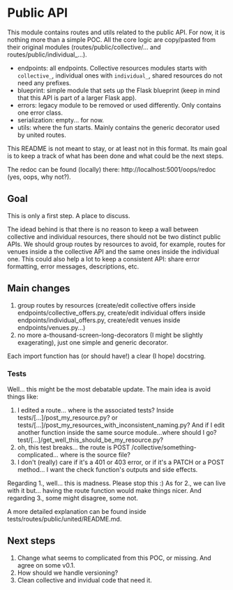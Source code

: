 # Public API

This module contains routes and utils related to the public API. For
now, it is nothing more than a simple POC. All the core logic are
copy/pasted from their original modules (routes/public/collective/...
and routes/public/individual_...).

* endpoints: all endpoints. Collective resources modules starts with
`collective_`, individual ones with `individual_`, shared resources do
not need any prefixes.
* blueprint: simple module that sets up the Flask blueprint (keep in
mind that this API is part of a larger Flask app).
* errors: legacy module to be removed or used differently. Only contains
one error class.
* serialization: empty... for now.
* utils: where the fun starts. Mainly contains the generic decorator
used by united routes.

This README is not meant to stay, or at least not in this format. Its
main goal is to keep a track of what has been done and what could be the
next steps.

The redoc can be found (locally) there: http://localhost:5001/oops/redoc
(yes, oops, why not?).

## Goal

This is only a first step. A place to discuss.

The idead behind is that there is no reason to keep a wall between
collective and individual resources, there should not be two distinct
public APIs. We should group routes by resources to avoid, for example,
routes for venues inside a the collective API and the same ones inside
the individual one. This could also help a lot to keep a consistent API:
share error formatting, error messages, descriptions, etc.

## Main changes

1. group routes by resources (create/edit collective offers inside
endpoints/collective_offers.py, create/edit individual offers inside
endpoints/individual_offers.py, create/edit venues inside
endpoints/venues.py...)
2. no more a-thousand-screen-long-decorators (I might be slightly
exagerating), just one simple and generic decorator.

Each import function has (or should have!) a clear (I hope) docstring.

### Tests

Well... this might be the most debatable update.
The main idea is avoid things like:

1. I edited a route... where is the associated tests? Inside
tests/[...]/post_my_resource.py? or tests/[...]/post_my_resources_with_inconsistent_naming.py?
And if I edit another function inside the same source module...where
should I go? test/[...]/get_well_this_should_be_my_resource.py?
2. oh, this test breaks... the route is POST /collective/something-complicated...
where is the source file?
3. I don't (really) care if it's a 401 or 403 error, or if it's a PATCH or a
POST method... I want the check function's outputs and side effects.

Regarding 1., well... this is madness. Please stop this :)
As for 2., we can live with it but... having the route function would
make things nicer. And regarding 3., some might disagree, some not.

A more detailed explanation can be found inside tests/routes/public/united/README.md.

## Next steps

1. Change what seems to complicated from this POC, or missing. And
agree on some v0.1.
2. How should we handle versioning?
3. Clean collective and invidual code that need it.
